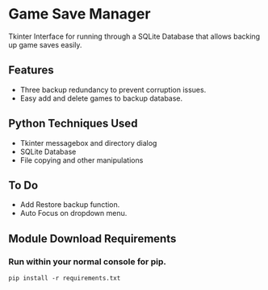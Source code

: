 # Game Save Manager

Tkinter Interface for running through a SQLite Database that allows backing up game saves easily.

## Features

* Three backup redundancy to prevent corruption issues.
* Easy add and delete games to backup database.

## Python Techniques Used

* Tkinter messagebox and directory dialog
* SQLite Database
* File copying and other manipulations

## To Do

* Add Restore backup function.
* Auto Focus on dropdown menu.

## Module Download Requirements
### Run within your normal console for pip.
```
pip install -r requirements.txt
```
